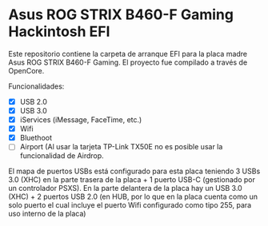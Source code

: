 
# Asus ROG STRIX B460-F Gaming Hackintosh EFI
  
Este repositorio contiene la carpeta de arranque EFI para la placa madre Asus ROG STRIX B460-F Gaming. El proyecto fue compilado a través de OpenCore.

Funcionalidades:

 - [x] USB 2.0
 - [x] USB 3.0
 - [x] iServices (iMessage, FaceTime, etc.)
 - [x] Wifi
 - [x] Bluethoot
 - [ ] Airport (Al usar la tarjeta TP-Link TX50E no es posible usar la funcionalidad de Airdrop.

El mapa de puertos USBs está configurado para esta placa teniendo 3 USBs 3.0 (XHC) en la parte trasera de la placa + 1 puerto USB-C (gestionado por un controlador PSXS). En la parte delantera de la placa hay un USB 3.0 (XHC) + 2 puertos USB 2.0 (en HUB, por lo que en la placa cuenta como un solo puerto el cual incluye el puerto Wifi configurado como tipo 255, para uso interno de la placa)


